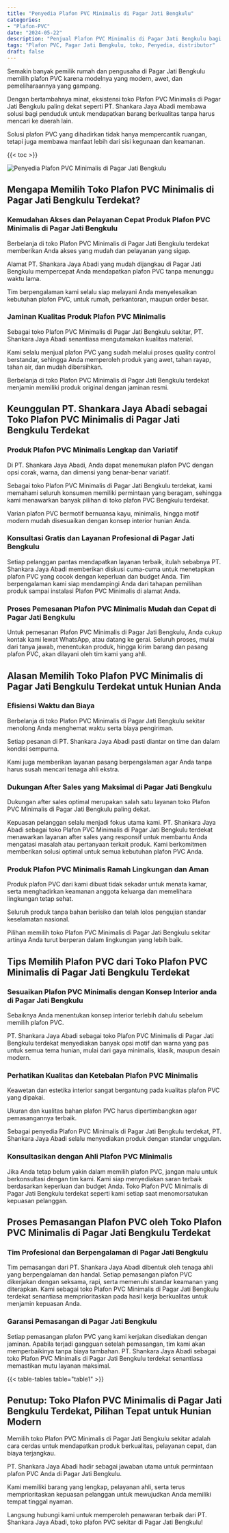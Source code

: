 ```yaml
---
title: "Penyedia Plafon PVC Minimalis di Pagar Jati Bengkulu"
categories: 
- "Plafon-PVC"
date: "2024-05-22"
description: "Penjual Plafon PVC Minimalis di Pagar Jati Bengkulu bagi rumah, kantor, serta ritel. Produk unggulan, beragam motif, variasi warna modern, dengan layanan penempatan oleh tim berpengalaman serta jaminan resmi!|Jasa penjualan Plafon PVC Minimalis di Pagar Jati Bengkulu untuk kebutuhan rumah, perkantoran, atau toko, beserta material unggulan dan penempatan oleh teknisi berpengalaman serta jaminan resmi.|Solusi Plafon PVC Minimalis di Pagar Jati Bengkulu yang terpercaya bagi rumah, kantor, serta toko, bersama plafon terbaik dan penempatan dikerjakan oleh teknisi berpengalaman serta garansi resmi.|Penjualan Plafon PVC Minimalis di Pagar Jati Bengkulu bagi hunian, kantor, serta ritel, beserta produk terbaik dan pemasangan dikerjakan oleh teknisi ahli, lengkap beserta jaminan resmi.}"
tags: "Plafon PVC, Pagar Jati Bengkulu, toko, Penyedia, distributor"
draft: false
---
```


Semakin banyak pemilik rumah dan pengusaha di Pagar Jati Bengkulu memilih plafon PVC karena modelnya yang modern, awet, dan pemeliharaannya yang gampang.

Dengan bertambahnya minat, eksistensi toko Plafon PVC Minimalis di Pagar Jati Bengkulu paling dekat seperti PT. Shankara Jaya Abadi membawa solusi bagi penduduk untuk mendapatkan barang berkualitas tanpa harus mencari ke daerah lain.

Solusi plafon PVC yang dihadirkan tidak hanya mempercantik ruangan, tetapi juga membawa manfaat lebih dari sisi kegunaan dan keamanan.

{{< toc >}}

![Penyedia Plafon PVC Minimalis di Pagar Jati Bengkulu](/images/Plafon-PVC/Penyedia-Plafon-PVC-Minimalis-di-Pagar-Jati-Bengkulu.png)


## Mengapa Memilih Toko Plafon PVC Minimalis di Pagar Jati Bengkulu Terdekat?

### Kemudahan Akses dan Pelayanan Cepat Produk Plafon PVC Minimalis di Pagar Jati Bengkulu

Berbelanja di toko Plafon PVC Minimalis di Pagar Jati Bengkulu terdekat memberikan Anda akses yang mudah dan pelayanan yang sigap.

Alamat PT. Shankara Jaya Abadi yang mudah dijangkau di Pagar Jati Bengkulu mempercepat Anda mendapatkan plafon PVC tanpa menunggu waktu lama.

Tim berpengalaman kami selalu siap melayani Anda menyelesaikan kebutuhan plafon PVC, untuk rumah, perkantoran, maupun order besar.

### Jaminan Kualitas Produk Plafon PVC Minimalis

Sebagai toko Plafon PVC Minimalis di Pagar Jati Bengkulu sekitar, PT. Shankara Jaya Abadi senantiasa mengutamakan kualitas material.

Kami selalu menjual plafon PVC yang sudah melalui proses quality control berstandar, sehingga Anda memperoleh produk yang awet, tahan rayap, tahan air, dan mudah dibersihkan.

Berbelanja di toko Plafon PVC Minimalis di Pagar Jati Bengkulu terdekat menjamin memiliki produk original dengan jaminan resmi.

## Keunggulan PT. Shankara Jaya Abadi sebagai Toko Plafon PVC Minimalis di Pagar Jati Bengkulu Terdekat

### Produk Plafon PVC Minimalis Lengkap dan Variatif

Di PT. Shankara Jaya Abadi, Anda dapat menemukan plafon PVC dengan opsi corak, warna, dan dimensi yang benar-benar variatif.

Sebagai toko Plafon PVC Minimalis di Pagar Jati Bengkulu terdekat, kami memahami seluruh konsumen memiliki permintaan yang beragam, sehingga kami menawarkan banyak pilihan di toko plafon PVC Bengkulu terdekat.

Varian plafon PVC bermotif bernuansa kayu, minimalis, hingga motif modern mudah disesuaikan dengan konsep interior hunian Anda.

### Konsultasi Gratis dan Layanan Profesional di Pagar Jati Bengkulu

Setiap pelanggan pantas mendapatkan layanan terbaik, itulah sebabnya PT. Shankara Jaya Abadi memberikan diskusi cuma-cuma untuk menetapkan plafon PVC yang cocok dengan keperluan dan budget Anda. Tim berpengalaman kami siap mendampingi Anda dari tahapan pemilihan produk sampai instalasi Plafon PVC Minimalis di alamat Anda.

### Proses Pemesanan Plafon PVC Minimalis Mudah dan Cepat di Pagar Jati Bengkulu

Untuk pemesanan Plafon PVC Minimalis di Pagar Jati Bengkulu, Anda cukup kontak kami lewat WhatsApp, atau datang ke gerai. Seluruh proses, mulai dari tanya jawab, menentukan produk, hingga kirim barang dan pasang plafon PVC, akan dilayani oleh tim kami yang ahli.

## Alasan Memilih Toko Plafon PVC Minimalis di Pagar Jati Bengkulu Terdekat untuk Hunian Anda

### Efisiensi Waktu dan Biaya

Berbelanja di toko Plafon PVC Minimalis di Pagar Jati Bengkulu sekitar menolong Anda menghemat waktu serta biaya pengiriman.

Setiap pesanan di PT. Shankara Jaya Abadi pasti diantar on time dan dalam kondisi sempurna.

Kami juga memberikan layanan pasang berpengalaman agar Anda tanpa harus susah mencari tenaga ahli ekstra.

### Dukungan After Sales yang Maksimal di Pagar Jati Bengkulu

Dukungan after sales optimal merupakan salah satu layanan toko Plafon PVC Minimalis di Pagar Jati Bengkulu paling dekat.

Kepuasan pelanggan selalu menjadi fokus utama kami. PT. Shankara Jaya Abadi sebagai toko Plafon PVC Minimalis di Pagar Jati Bengkulu terdekat menawarkan layanan after sales yang responsif untuk membantu Anda mengatasi masalah atau pertanyaan terkait produk. Kami berkomitmen memberikan solusi optimal untuk semua kebutuhan plafon PVC Anda.

### Produk Plafon PVC Minimalis Ramah Lingkungan dan Aman

Produk plafon PVC dari kami dibuat tidak sekadar untuk menata kamar, serta menghadirkan keamanan anggota keluarga dan memelihara lingkungan tetap sehat.

Seluruh produk tanpa bahan berisiko dan telah lolos pengujian standar keselamatan nasional.

Pilihan memilih toko Plafon PVC Minimalis di Pagar Jati Bengkulu sekitar artinya Anda turut berperan dalam lingkungan yang lebih baik.

## Tips Memilih Plafon PVC dari Toko Plafon PVC Minimalis di Pagar Jati Bengkulu Terdekat

### Sesuaikan Plafon PVC Minimalis dengan Konsep Interior anda di Pagar Jati Bengkulu

Sebaiknya Anda menentukan konsep interior terlebih dahulu sebelum memilih plafon PVC.

PT. Shankara Jaya Abadi sebagai toko Plafon PVC Minimalis di Pagar Jati Bengkulu terdekat menyediakan banyak opsi motif dan warna yang pas untuk semua tema hunian, mulai dari gaya minimalis, klasik, maupun desain modern.

### Perhatikan Kualitas dan Ketebalan Plafon PVC Minimalis

Keawetan dan estetika interior sangat bergantung pada kualitas plafon PVC yang dipakai.

Ukuran dan kualitas bahan plafon PVC harus dipertimbangkan agar pemasangannya terbaik.

Sebagai penyedia Plafon PVC Minimalis di Pagar Jati Bengkulu terdekat, PT. Shankara Jaya Abadi selalu menyediakan produk dengan standar unggulan.

### Konsultasikan dengan Ahli Plafon PVC Minimalis

Jika Anda tetap belum yakin dalam memilih plafon PVC, jangan malu untuk berkonsultasi dengan tim kami. Kami siap menyediakan saran terbaik berdasarkan keperluan dan budget Anda. Toko Plafon PVC Minimalis di Pagar Jati Bengkulu terdekat seperti kami setiap saat menomorsatukan kepuasan pelanggan.

## Proses Pemasangan Plafon PVC oleh Toko Plafon PVC Minimalis di Pagar Jati Bengkulu Terdekat

### Tim Profesional dan Berpengalaman di Pagar Jati Bengkulu

Tim pemasangan dari PT. Shankara Jaya Abadi dibentuk oleh tenaga ahli yang berpengalaman dan handal. Setiap pemasangan plafon PVC dikerjakan dengan seksama, rapi, serta memenuhi standar keamanan yang diterapkan. Kami sebagai toko Plafon PVC Minimalis di Pagar Jati Bengkulu terdekat senantiasa memprioritaskan pada hasil kerja berkualitas untuk menjamin kepuasan Anda.

### Garansi Pemasangan di Pagar Jati Bengkulu

Setiap pemasangan plafon PVC yang kami kerjakan disediakan dengan jaminan. Apabila terjadi gangguan setelah pemasangan, tim kami akan memperbaikinya tanpa biaya tambahan. PT. Shankara Jaya Abadi sebagai toko Plafon PVC Minimalis di Pagar Jati Bengkulu terdekat senantiasa memastikan mutu layanan maksimal.

{{< table-tables table="table1" >}}

## Penutup: Toko Plafon PVC Minimalis di Pagar Jati Bengkulu Terdekat, Pilihan Tepat untuk Hunian Modern

Memilih toko Plafon PVC Minimalis di Pagar Jati Bengkulu sekitar adalah cara cerdas untuk mendapatkan produk berkualitas, pelayanan cepat, dan biaya terjangkau.

PT. Shankara Jaya Abadi hadir sebagai jawaban utama untuk permintaan plafon PVC Anda di Pagar Jati Bengkulu.

Kami memiliki barang yang lengkap, pelayanan ahli, serta terus memprioritaskan kepuasan pelanggan untuk mewujudkan Anda memiliki tempat tinggal nyaman.

Langsung hubungi kami untuk memperoleh penawaran terbaik dari PT. Shankara Jaya Abadi, toko plafon PVC sekitar di Pagar Jati Bengkulu!